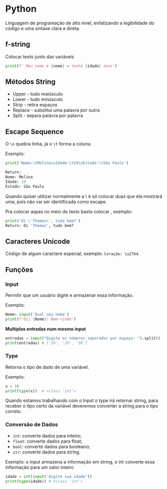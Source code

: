 # Python

Linguagem de programação de alto nível, enfatizando a legibilidade do código e uma sintaxe clara e direta.

## f-string
Colocar texto junto das variáveis
```python
print(f' Meu nome é {nome} e tenho {idade} anos')
```

## Métodos String
- Upper - tudo maiúsculo
- Lower - tudo minúsculo
- Strip - retira espaços
- Replace - substitui uma palavra por outra
- Split - separa palavra por palavra

## Escape Sequence
O `\n` quebra linha, já o `\t` forma a coluna.

Exemplo: 
```python
print('Nome:\tMelina\nIdade:\t19\nEstado:\tSão Paulo')

Return:
Nome: Melina
Idade: 19
Estado: São Paulo
```

Quando quiser utilizar normalmente a \ é só colocar duas que ela mostrará uma, pois não vai ser identificada como escape.

Pra colocar aspas no meio do texto basta colocar \, exemplo: 
```python
print('Oi \'Thomas\', tudo bem?')
Return: Oi 'Thomas', tudo bem?
```

## Caracteres Unicode
Código de algum caractere especial, exemplo: `Coração: \u2764`.

## Funções
### Input
Permitir que um usuário digite e armazenar essa informação.

Exemplo: 
```python
Nome= input('Qual seu nome')
print(f'Oii {Nome}! Bem-vindo')
```

**Multiplas entradas num mesmo input**

```python
entradas = input("Digite os números separados por espaço: ").split()
print(entradas) # ['10', '20', '30']
```

### Type
Retorna o tipo de dado de uma variável.

Exemplo: 
```python
x = 10
print(type(x))  # <class 'int'>
```

Quando estamos trabalhando com o Input o type irá retornar string, para receber o tipo certo da variável deveremos converter a string para o tipo correto. 

### Conversão de Dados

- `int`: converte dados para inteiro;
- `float`: converte dados para float;
- `bool`: converte dados para booleano;
- `str`: converte dados para string.

Exemplo: o input armazena a informação em string, o int converte essa informação para um valor inteiro
```python
idade = int(input('digite sua idade')) 
print(type(idade)) # <class 'int'>
```

